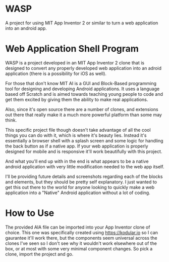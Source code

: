 # WASP
A project for using MIT App Inventor 2 or similar to turn a web application into an android app.

# Web Application Shell Program

WASP is a project developed in an MIT App Inventor 2 clone that is designed to convert any properly developed web application into an adroid application (there is a possibility for iOS as well).

For those that don't know MIT AI is a GUI and Block-Based programming tool for designing and developing Android applications. It uses a language based off Scratch and is aimed towards teaching young people to code and get them excited by giving them the ability to make real applications.

Also, since it's open source there are a number of clones, and extensions out there that really make it a much more powerful platform than some may think.

This specific project file though doesn't take advantage of all the cool things you can do with it, which is where it's beauty lies. Instead it's essentially a browser shell with a splash screen and some logic for handling the back button as if a native app. If your web application is properly designed for mobile and is responsive it'll work beautifully with this project.

And what you'll end up with in the end is what appears to be a native android application with very little modification needed to the web app itself.

I'll be providing future details and screenshots regarding each of the blocks and elements, but they should be pretty self explanatory. I just wanted to get this out there to the world for anyone looking to quickly make a web application into a "Native" Android application without a lot of coding.

# How to Use
The provided AIA file can be imported into your App Inventor clone of choice. This one was specifically created using https://kodular.io so I can gaurantee it'll work there, but the components seem universal across the clones I've seen so I don't see why it wouldn't work elsewhere out of the box, or at most with some very minimal component changes. So pick a clone, import the project and go.
